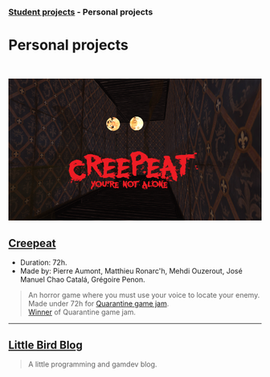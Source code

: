 ### [Student projects](index) - Personal projects

# Personal projects

<br>

![game screenShoot](Media/Screenshots/creepeat.png)
## [Creepeat](https://ironax.itch.io/creepeat)
* Duration: 72h.  
* Made by: Pierre Aumont, Matthieu Ronarc'h, Mehdi Ouzerout, José Manuel Chao Catalá, Grégoire Penon.

> An horror game where you must use your voice to locate your enemy.  
> Made under 72h for [Quarantine game jam](https://itch.io/jam/gamefreelaejob-jam).  
> [Winner](https://www.facebook.com/groups/gamefreelaejobs/permalink/2519770484936476/) of Quarantine game jam.

--- 

## [Little Bird Blog](https://blackbird806.github.io/LittleBirdBlog/)

> A little programming and gamdev blog.